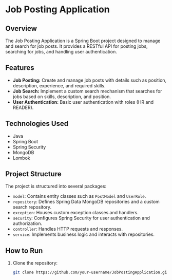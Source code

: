 # Job Posting Application

## Overview

The Job Posting Application is a Spring Boot project designed to manage and search for job posts. It provides a RESTful API for posting jobs, searching for jobs, and handling user authentication.

## Features

- **Job Posting:** Create and manage job posts with details such as position, description, experience, and required skills.
- **Job Search:** Implement a custom search mechanism that searches for jobs based on skills, description, and position.
- **User Authentication:** Basic user authentication with roles (HR and READER).

## Technologies Used

- Java
- Spring Boot
- Spring Security
- MongoDB
- Lombok

## Project Structure

The project is structured into several packages:

- `model`: Contains entity classes such as `PostModel` and `UserRole`.
- `repository`: Defines Spring Data MongoDB repositories and a custom search repository.
- `exception`: Houses custom exception classes and handlers.
- `security`: Configures Spring Security for user authentication and authorization.
- `controller`: Handles HTTP requests and responses.
- `service`: Implements business logic and interacts with repositories.

## How to Run

1. Clone the repository:
   ```bash
   git clone https://github.com/your-username/JobPostingApplication.git
